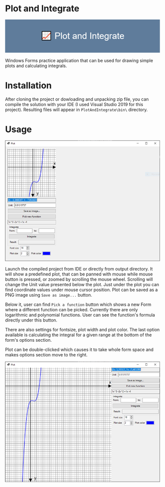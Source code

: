 # Plot and Integrate

![Plot and Integrate](images/Plot_and_Integrate.png)

Windows Forms practice application that can be used for drawing simple plots and calculating integrals.

# Installation

After cloning the project or dowloading and unpacking zip file, you can compile the solution with your IDE (I used Visual Studio 2019 for this project).
Resulting files will appear in `PlotAndIntegrate\bin\` directory.

# Usage

![Default settings](images/default-settings.png)

Launch the compiled project from IDE or directly from output directory.
It will show a predefined plot, that can be panned with mouse while mouse button is pressed, or zoomed by scrolling the mouse wheel.
Scrolling will change the Unit value presented below the plot. Just under the plot you can find coordinate values under mouse cursor position.
Plot can be saved as a PNG image using `Save as image...` button.

Below it, user can find `Pick a function` button which shows a new Form where a different function can be picked.
Currently there are only logarithmic and polynomial functions.
User can see the function's formula directly under this button.

There are also settings for fontsize, plot width and plot color.
The last option available is calculating the integral for a given range at the bottom of the form's options section.

Plot can be double-clicked which causes it to take whole form space and makes options section move to the right.

![Plot made larger](images/plot-made-larger.png)
